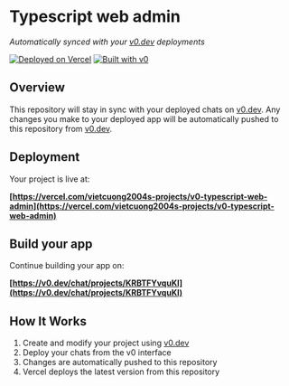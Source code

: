 # Typescript web admin

*Automatically synced with your [v0.dev](https://v0.dev) deployments*

[![Deployed on Vercel](https://img.shields.io/badge/Deployed%20on-Vercel-black?style=for-the-badge&logo=vercel)](https://vercel.com/vietcuong2004s-projects/v0-typescript-web-admin)
[![Built with v0](https://img.shields.io/badge/Built%20with-v0.dev-black?style=for-the-badge)](https://v0.dev/chat/projects/KRBTFYvquKl)

## Overview

This repository will stay in sync with your deployed chats on [v0.dev](https://v0.dev).
Any changes you make to your deployed app will be automatically pushed to this repository from [v0.dev](https://v0.dev).

## Deployment

Your project is live at:

**[https://vercel.com/vietcuong2004s-projects/v0-typescript-web-admin](https://vercel.com/vietcuong2004s-projects/v0-typescript-web-admin)**

## Build your app

Continue building your app on:

**[https://v0.dev/chat/projects/KRBTFYvquKl](https://v0.dev/chat/projects/KRBTFYvquKl)**

## How It Works

1. Create and modify your project using [v0.dev](https://v0.dev)
2. Deploy your chats from the v0 interface
3. Changes are automatically pushed to this repository
4. Vercel deploys the latest version from this repository